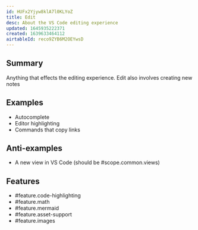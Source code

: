 ```yaml
---
id: HUFx2Yjyw8klA7l0KLYoZ
title: Edit
desc: About the VS Code editing experience
updated: 1645935222371
created: 1639633464112
airtableId: reco9ZYB6M2OEYwsD
---
```


## Summary

Anything that effects the editing experience. Edit also involves creating new notes

## Examples
- Autocomplete
- Editor highlighting
- Commands that copy links 

## Anti-examples

- A new view in VS Code (should be #scope.common.views)


## Features

- #feature.code-highlighting
- #feature.math
- #feature.mermaid
- #feature.asset-support
- #feature.images